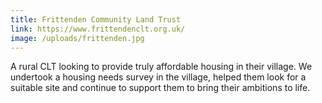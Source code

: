 ```yaml
---
title: Frittenden Community Land Trust
link: https://www.frittendenclt.org.uk/
image: /uploads/frittenden.jpg
---
```


A rural CLT looking to provide truly affordable housing in their village. We undertook a housing needs survey in the village, helped them look for a suitable site and continue to support them to bring their ambitions to life.

